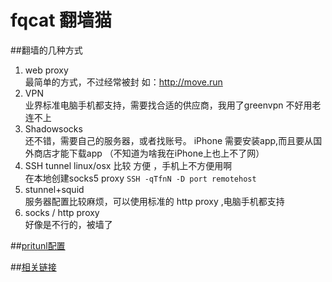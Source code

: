 # fqcat 翻墙猫  
##翻墙的几种方式

1. web proxy  
  最简单的方式，不过经常被封
  如：http://move.run
2. VPN  
    业界标准电脑手机都支持，需要找合适的供应商，我用了greenvpn 不好用老连不上
3. Shadowsocks  
    还不错，需要自己的服务器，或者找账号。 iPhone 需要安装app,而且要从国外商店才能下载app （不知道为啥我在iPhone上也上不了网）
4. SSH tunnel
    linux/osx 比较 方便 ，手机上不方便用啊  
    在本地创建socks5 proxy 
    `SSH -qTfnN -D port remotehost`
5. stunnel+squid  
  服务器配置比较麻烦，可以使用标准的 http proxy ,电脑手机都支持
6. socks / http proxy  
  好像是不行的，被墙了

##[pritunl配置](pritunl.md)


##[相关链接](link.md)
